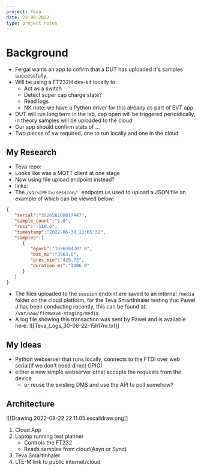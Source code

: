 ```yaml
---
project: Teva
date: 22-08-2022
type: project notes
---
```


# Background
- Fergal wants an app to cofirm that a DUT has uploaded it's samples successfully. 
- Will be using a FT232H dev-kit locally to:
	- Act as a switch
	- Detect super cap charge state?
	- Read logs
	- NK note: we have a Python driver for this already as part of EVT app. 
- DUT will run long term in the lab, cap open will be triggered perioidically, in theory samples will be uploaded to the cloud 
- Our app should confirm stats of ...
- Two pieces of sw required, one to run locally and one in the cloud


## My Research
 - Teva repo:
 - Looks like was a MQTT client at one stage
 - Now using file upload endpoint instead?
 - links:
 - The `/v1/<IMEI>/session/ ` endpoint us used to upload a JSON file an example of which can be viewed below:
``` JSON
{
   "serial":"352656100817447",
   "sample_count":"1.0",
   "rssi":"-110.0",
   "timestamp":"2022-06-30_13:05:32",
   "samples":[
      {
         "epoch":"1656594307.0",
         "bat_mv":"3563.0",
         "pres_min":"429.72",
         "duration_ms":"1406.0"
      }
   ]
}
```
- The files uploaded to the `session` endoint are saved to an internal `/media` folder on the cloud platform, for the Teva SmartInhaler testing that Pawel J has been conducting recently, this can be found at: `/var/www/firmwave-staging/media` 
- A log file showing this transaction was sent by Pawel and is available here: ![[Teva_Logs_30-06-22-15h17m.txt]]


## My Ideas
- Python webserver that runs locally, connects to the FTDI over web serial(if we don't need direct GPIO)
- either a new simple webserver othat accepts the requests from the device
	- or reuse the existing DMS and use the API to poll somehow? 

## Architecture

![[Drawing 2022-08-22 22.11.05.excalidraw.png]]

1. Cloud App
2. Laptop running test planner
	- Controls the FT232
	- Reads samples from cloud(Asyn or Sync)
3. Teva SmartInhaler 
4. LTE-M link to public internet/cloud